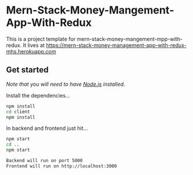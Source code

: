 # Mern-Stack-Money-Mangement-App-With-Redux

This is a project template for mern-stack-money-mangement-mpp-with-redux. It lives at https://mern-stack-money-management-app-with-redux-mhs.herokuapp.com

## Get started

*Note that you will need to have [Node.js](https://nodejs.org) installed.*

Install the dependencies...
```bash
npm install
cd client
npm install
```

In backend and frontend just hit...
```bash
npm start
cd ..
npm start
```

```bash
Backend will run on port 5000
Frontend will run on http://localhost:3000
```